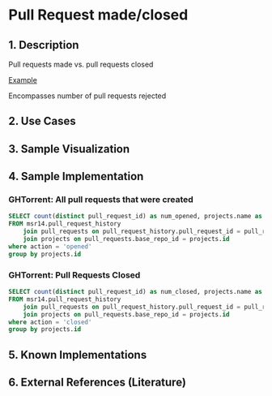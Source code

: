 # Pull Request made/closed

## 1. Description
Pull requests made vs. pull requests closed

[Example](http://repocheck.com/#https%3A%2F%2Fgithub.com%2Ftwbs%2Fbootstrap)

Encompasses number of pull requests rejected

## 2. Use Cases

## 3. Sample Visualization

## 4. Sample Implementation

###  GHTorrent: All pull requests that were created

```SQL
SELECT count(distinct pull_request_id) as num_opened, projects.name as project_name, projects.url as url
FROM msr14.pull_request_history
    join pull_requests on pull_request_history.pull_request_id = pull_requests.id
    join projects on pull_requests.base_repo_id = projects.id
where action = 'opened'
group by projects.id
```

###  GHTorrent: Pull Requests Closed

```SQL
SELECT count(distinct pull_request_id) as num_closed, projects.name as project_name, projects.url as url
FROM msr14.pull_request_history
    join pull_requests on pull_request_history.pull_request_id = pull_requests.id
    join projects on pull_requests.base_repo_id = projects.id
where action = 'closed'
group by projects.id
```

## 5. Known Implementations

## 6. External References (Literature)
